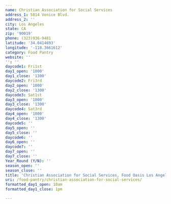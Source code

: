 ```yaml
---
name: Christian Association for Social Services
address_1: 5814 Venice Blvd.
address_2: ''
city: Los Angeles
state: CA
zip: '90019'
phone: (323)936-9481
latitude: '34.0414693'
longitude: '-118.3661612'
category: Food Pantry
website: ''
'': ''
daycode1: Fri1st
day1_open: '1000'
day1_close: '1300'
daycode2: Fri3rd
day2_open: '1000'
day2_close: '1300'
daycode3: Sat1st
day3_open: '1000'
day3_close: '1300'
daycode4: Sat3rd
day4_open: '1000'
day4_close: '1300'
daycode5: ''
day5_open: ''
day5_close: ''
daycode6: ''
day6_open: ''
daycode7: ''
day7_open: ''
day7_close: ''
Year_Round (Y/N): ''
season_open: ''
season_close: ''
title: 'Christian Association for Social Services, Food Oasis Los Angeles'
uri: /food-pantry/christian-association-for-social-services/
formatted_day1_open: 10am
formatted_day1_close: 1pm

---
```

